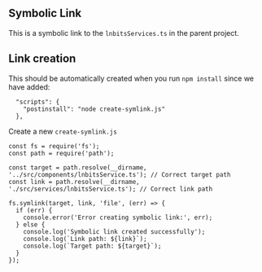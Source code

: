 ## Symbolic Link

This is a symbolic link to the `lnbitsServices.ts` in the parent project.

## Link creation

This should be automatically created when you run `npm install` since we have added:

```
  "scripts": {
    "postinstall": "node create-symlink.js"
  },
```

Create a new `create-symlink.js`

```
const fs = require('fs');
const path = require('path');

const target = path.resolve(__dirname, '../src/components/lnbitsService.ts'); // Correct target path
const link = path.resolve(__dirname, './src/services/lnbitsService.ts'); // Correct link path

fs.symlink(target, link, 'file', (err) => {
  if (err) {
    console.error('Error creating symbolic link:', err);
  } else {
    console.log('Symbolic link created successfully');
    console.log(`Link path: ${link}`);
    console.log(`Target path: ${target}`);
  }
});
```

